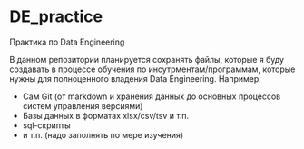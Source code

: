 # DE_practice
Практика по Data Engineering

В данном репозитории планируется сохранять файлы, которые я буду создавать в процессе обучения по инсутрментам/программам, которые нужны для полноценного владения Data Engineering. Например:
* Сам Git (от markdown и хранения данных до основных процессов систем управления версиями)
* Базы данных в форматах xlsx/csv/tsv и т.п.
* sql-скрипты
* и т.п. (надо заполнять по мере изучения)
